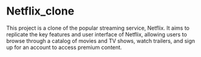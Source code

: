 # Netflix_clone
This project is a clone of the popular streaming service, Netflix. It aims to replicate the key features and user interface of Netflix, allowing users to browse through a catalog of movies and TV shows, watch trailers, and sign up for an account to access premium content.
